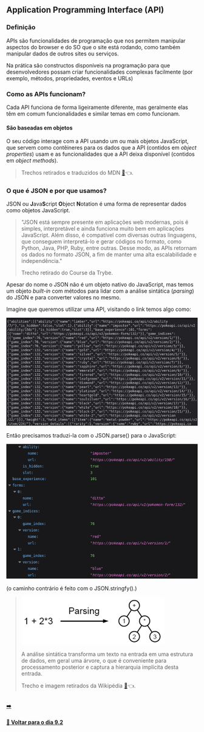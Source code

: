 ## Application Programming Interface (API)

### Definição
APIs são funcionalidades de programação que nos permitem manipular aspectos do browser e do SO que o site está rodando, como também manipular dados de outros sites ou serviços.

Na prática são constructos disponíveis na programação para que desenvolvedores possam criar funcionalidades complexas facilmente (por exemplo, métodos, propriedades, eventos e URLs)

### Como as APIs funcionam?
Cada API funciona de forma ligeiramente diferente, mas geralmente elas têm em comum funcionalidades e similar temas em como funcionam.

#### São baseadas em objetos
O seu código interage com a API usando um ou mais objetos JavaScript, que servem como contêineres para os dados que a API (contidos em *object properties*) usam e as funcionalidades que a API deixa disponível (contidos em *object methods*).

> Trechos retirados e traduzidos do MDN [:page_facing_up:](https://developer.mozilla.org/en-US/docs/Learn/JavaScript/Client-side_web_APIs/Introduction):point_left:.

### O que é JSON e por que usamos?
JSON ou **J**ava**S**cript **O**bject **N**otation é uma forma de representar dados como objetos JavaScript.

> "JSON está sempre presente em aplicações web modernas, pois é simples, interpretável e ainda funciona muito bem em aplicações JavaScript. Além disso, é compatível com diversas outras linguagens, que conseguem interpretá-lo e gerar códigos no formato, como Python, Java, PHP, Ruby, entre outras. Desse modo, as APIs retornam os dados no formato JSON, a fim de manter uma alta escalabilidade e independência."
> 
> Trecho retirado do Course da Trybe.

Apesar do nome o JSON não é um objeto nativo do JavaScript, mas temos um objeto *built-in* com métodos para lidar com a análise sintática (*parsing*) do JSON e para converter valores no mesmo.

Imagine que queremos utilizar uma API, visitando o link temos algo como:

![JSON em string](json-string.png)

Então precisamos traduzi-la com o JSON.parse() para o JavaScript:

![JSON analisado](json-parsed.png)

(o caminho contrário é feito com o JSON.stringfy().)

> ![exemplo de parsing](parse-exemple.png)
> 
> A análise sintática transforma um texto na entrada em uma estrutura de dados, em geral uma árvore, o que é conveniente para processamento posterior e captura a hierarquia implícita desta entrada.
> 
> Trecho e imagem retirados da Wikipédia [:page_facing_up:](https://pt.wikipedia.org/wiki/An%C3%A1lise_sint%C3%A1tica_(computa%C3%A7%C3%A3o)):point_left:.

##

#### [ :arrow_right:](./)

#### [:date: Voltar para o dia 9.2](../#92-javascript-assíncrono---fetch-api-e-asyncawait)

